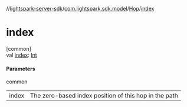 //[lightspark-server-sdk](../../../index.md)/[com.lightspark.sdk.model](../index.md)/[Hop](index.md)/[index](--index--.md)

# index

[common]\
val [index](--index--.md): [Int](https://kotlinlang.org/api/latest/jvm/stdlib/kotlin/-int/index.html)

#### Parameters

common

| | |
|---|---|
| index | The zero-based index position of this hop in the path |
